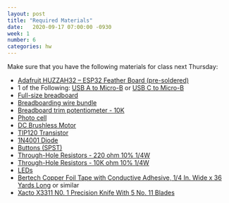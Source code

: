 ```yaml
---
layout: post
title: "Required Materials"
date:   2020-09-17 07:00:00 -0930
week: 1
number: 6
categories: hw
---
```


Make sure that you have the following materials for class next Thursday:

* [Adafruit HUZZAH32 – ESP32 Feather Board (pre-soldered)](https://www.digikey.com/products/en?mpart=3591&v=1528)
* 1 of the Following: [USB A to Micro-B](https://www.amazon.com/dp/B0711PVX6Z) or [USB C to Micro-B](https://www.amazon.com/dp/B00UUBRX0Y?psc=1)
* [Full-size breadboard](https://www.amazon.com/Breadboards-Raspberry-Preformed-Solderless-prototyping/dp/B07TVC1T1S)
* [Breadboarding wire bundle](https://www.amazon.com/Solderless-Flexible-Breadboard-Jumper-100pcs/dp/B005TZJ0AM)
* [Breadboard trim potentiometer - 10K](https://www.digikey.com/products/en?mpart=356&v=1528)
* [Photo cell](https://www.digikey.com/products/en?mpart=161&v=1528)
* [DC Brushless Motor](https://www.digikey.com/products/en?mpart=711&v=1528)
* [TIP120 Transistor](https://www.digikey.com/product-detail/en/on-semiconductor/TIP120TU/TIP120TUFS-ND/1052473)
* [1N4001 Diode](https://www.digikey.com/product-detail/en/comchip-technology/1N4001-G/641-1310-3-ND/1979654)
* [Buttons (SPST)](https://www.amazon.com/6x6x6mm-Momentary-Push-Button-Switch/dp/B01GN79QF8)
* [Through-Hole Resistors - 220 ohm 10% 1/4W](https://www.digikey.com/product-detail/en/yageo/CFR-25JB-52-220R/220QBK-ND/1295)
* [Through-Hole Resistors - 10K ohm 10% 1/4W](https://www.digikey.com/product-detail/en/stackpole-electronics-inc/CF14JT10K0/CF14JT10K0CT-ND/1830374)
* [LEDs](https://www.amazon.com/Projects-B-0001-B07-Red-LED-Pack/dp/B00B793SIE)
* [Bertech Copper Foil Tape with Conductive Adhesive, 1/4 In. Wide x 36 Yards Long](https://www.amazon.com/Bertech-Copper-Conductive-Yards-Thick/dp/B009KB86BU) or similar
* [Xacto X3311 N0. 1 Precision Knife With 5 No. 11 Blades](https://www.amazon.com/Xacto-X3311-Precision-Knife-Blades/dp/B0000DD1N4)
